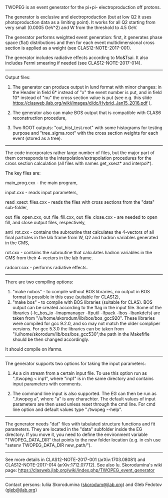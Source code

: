 TWOPEG is an event generator for the pi+pi- electroproduction off protons.

The generator is exclusive and electroproduction (but at low Q2 it uses photoproduction data as a limiting point). It works for all Q2 starting from very small (0.0005 GeV^2) and W from the threshold to 4.5 GeV.

The generator performs weighted event generation: first, it generates phase space (flat) distributions and then for each event multidimensional cross section is applied as a weight (see CLAS12-NOTE-2017-001). 

The generator includes radiative effects according to Mo&Tsai. It also includes Fermi smearing if needed (see CLAS12-NOTE-2017-014).

--------------------------------------------------

Output files:

1) The generator can produce output in lund format with minor changes:  in the Header in field 6* instead of "x" the event number is put, and in field 10* instead of "nu" the cross section value is put (see e.g. this slide https://clasweb.jlab.org/wiki/images/d/dc/Hybrid_Jan15_2016.pdf ),

2) The generator also can make BOS output that is compatible with CLAS6 reconstruction procedure,

3) Two ROOT outputs: "out_hist_test.root" with some histograms for testing purpose and "tree_sigma.root" with the cross section weights for each event (stored as a tree).

--------------------------------------------------

The code incorporates rather large number of files, but the major part of them corresponds to the interpolation/extrapolation procedures for the cross section calculation (all files with names get_xsect* and interpol*).

The key files are:

main_prog.cxx - the main program,

input.cxx - reads input parameters,

read_xsect_files.cxx - reads the files with cross sections from the "data" sub-folder, 

out_file_open.cxx, out_file_fill.cxx, out_file_close.cxx - are needed to open fill, and close output files, respectively,

anti_rot.cxx - contains the subroutine that calculates the 4-vectors of all final particles in the lab frame from  W, Q2 and hadron variables generated in the CMS,

rot.cxx - contains the subroutine that calculates hadron variables in the CMS from their 4-vectors in the lab frame.

radcorr.cxx - performs radiative effects.

--------------------------------------------------

There are two compiling options: 

1) "make nobos" - to compile without BOS libraries, no output in BOS format is possible in this case (suitable for CLAS12),
2) "make bos" - to compile with BOS libraries (suitable for CLAS). BOS output can be created according to the flag in the input file. Some of the libraries (-lc_bos_io -lmapmanager -lfputil -lfpack -lbos -lbankdefs) are taken from "/u/home/skorodum/lib/bos/bos_gcc920". These libraries were compiled for gcc 9.2.0, and so may not match the older compliper versions. For gcc 5.3.0 the libraries can be taken from "/u/home/skorodum/lib/bos/bos_gcc530",the path in the Makefifle should be then changed accordingly.

It should compile on ifarms.

------------------------------------------------

The generator supports two options for taking the input parameters:

1) As a cin stream from a certain input file. To use this option run as "./twopeg < inp1", where "inp1" is in the same directory and contains input parameters with comments. 

2) The command line input is also supported. The EG can then be run as "./twopeg a", where "a" is any charachter. The default values of input parameters are then used unless reset through the cmd line. For cmd line option and default values type "./twopeg --help".

--------------------------------------------------

The generator needs "dat" files with tabulated structure functions and fit parameters. They are located in the "data" subfolder inside the EG directory. If you move it, you need to define the environment variable "TWOPEG_DATA_DIR" that points to the new folder location (e.g. in csh use "setenv TWOPEG_DATA_DIR new_path/").

--------------------------------------------------

See more details in CLAS12-NOTE-2017-001 (arXiv:1703.08081) and CLAS12-NOTE-2017-014 (arXiv:1712.07712).
See also Iu. Skorodumina's wiki page: https://clasweb.jlab.org/wiki/index.php/TWOPEG_event_generator  

--------------------------------------------------

Contact persons: Iuliia Skorodumina (skorodum@jlab.org) and Gleb Fedotov (gleb@jlab.org)
 
